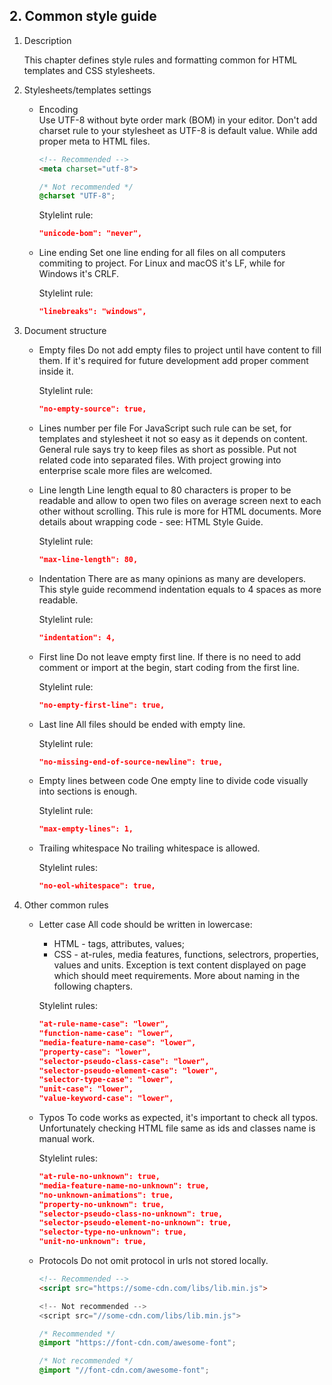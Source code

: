 ## 2. Common style guide

1. Description

    This chapter defines style rules and formatting common for HTML templates and CSS stylesheets.

2. Stylesheets/templates settings

    * Encoding  
        Use UTF-8 without byte order mark (BOM) in your editor. Don't add charset rule to your stylesheet as UTF-8 is default value. While add proper meta to HTML files.

        ```html
        <!-- Recommended -->
        <meta charset="utf-8">
        ```

        ```css
        /* Not recommended */
        @charset "UTF-8";
        ```

        Stylelint rule:
        ```json
        "unicode-bom": "never",
        ```

    * Line ending
        Set one line ending for all files on all computers commiting to project. For Linux and macOS it's LF, while for Windows it's CRLF.

        Stylelint rule:
        ```json
        "linebreaks": "windows",
        ```

3. Document structure

    * Empty files
        Do not add empty files to project until have content to fill them. If it's required for future development add proper comment inside it.

        Stylelint rule: 
        ```json
        "no-empty-source": true,
        ```

    * Lines number per file
        For JavaScript such rule can be set, for templates and stylesheet it not so easy as it depends on content. General rule says try to keep files as short as possible. Put not related code into separated files. With project growing into enterprise scale more files are welcomed.
    
    * Line length
        Line length equal to 80 characters is proper to be readable and allow to open two files on average screen next to each other without scrolling. This rule is more for HTML documents. More details about wrapping code - see: HTML Style Guide.

        Stylelint rule: 
        ```json
        "max-line-length": 80,
        ```

    * Indentation
        There are as many opinions as many are developers. This style guide recommend indentation equals to 4 spaces as more readable.

        Stylelint rule: 
        ```json
        "indentation": 4,
        ```
    
    * First line
        Do not leave empty first line. If there is no need to add comment or import at the begin, start coding from the first line.

        Stylelint rule: 
        ```json
        "no-empty-first-line": true,
        ```
    
    * Last line
        All files should be ended with empty line.

        Stylelint rule: 
        ```json
        "no-missing-end-of-source-newline": true,
        ```

    * Empty lines between code
        One empty line to divide code visually into sections is enough.

        Stylelint rule: 
        ```json
        "max-empty-lines": 1,
        ```

    * Trailing whitespace
        No trailing whitespace is allowed.

        Stylelint rules: 
        ```json
        "no-eol-whitespace": true,
        ```

4. Other common rules

    * Letter case
        All code should be written in lowercase:
        * HTML - tags, attributes, values;
        * CSS - at-rules, media features, functions, selectrors, properties, values and units.
        Exception is text content displayed on page which should meet requirements. More about naming in the following chapters.

        Stylelint rules: 
        ```json
        "at-rule-name-case": "lower",
        "function-name-case": "lower",
        "media-feature-name-case": "lower",
        "property-case": "lower",
        "selector-pseudo-class-case": "lower",
        "selector-pseudo-element-case": "lower",
        "selector-type-case": "lower",
        "unit-case": "lower",
        "value-keyword-case": "lower",
        ```
    
    * Typos
        To code works as expected, it's important to check all typos. Unfortunately checking HTML file same as ids and classes name is manual work.

        Stylelint rules: 
        ```json
        "at-rule-no-unknown": true,
        "media-feature-name-no-unknown": true,
        "no-unknown-animations": true,
        "property-no-unknown": true,
        "selector-pseudo-class-no-unknown": true,
        "selector-pseudo-element-no-unknown": true,
        "selector-type-no-unknown": true,
        "unit-no-unknown": true,
        ```

    * Protocols
        Do not omit protocol in urls not stored locally.

        ```html
        <!-- Recommended -->
        <script src="https://some-cdn.com/libs/lib.min.js">

        <!-- Not recommended -->
        <script src="//some-cdn.com/libs/lib.min.js">
        ```

        ```css
        /* Recommended */
        @import "https://font-cdn.com/awesome-font";

        /* Not recommended */
        @import "//font-cdn.com/awesome-font";
        ```
